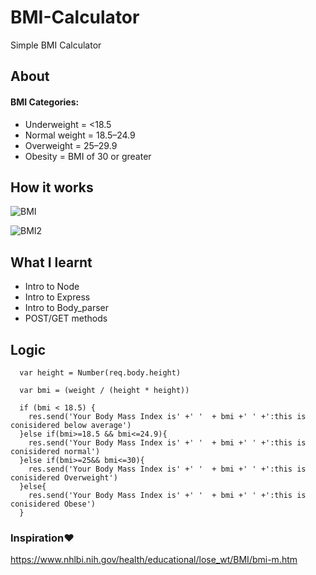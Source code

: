 # BMI-Calculator
Simple BMI Calculator 


## About
#### BMI Categories:
- Underweight = <18.5
- Normal weight = 18.5–24.9
- Overweight = 25–29.9
- Obesity = BMI of 30 or greater

## How it works
![BMI](https://user-images.githubusercontent.com/61579772/83941361-472ef880-a81d-11ea-9802-4f149825641c.jpg)

![BMI2](https://user-images.githubusercontent.com/61579772/83941364-4f873380-a81d-11ea-91e9-91336a2ec9c4.jpg)

## What I learnt  
- Intro to Node
- Intro to Express
- Intro to Body_parser
- POST/GET methods



## Logic
``` var weight = Number(req.body.weight)
  var height = Number(req.body.height)

  var bmi = (weight / (height * height))

  if (bmi < 18.5) {
    res.send('Your Body Mass Index is' +' '  + bmi +' ' +':this is conisidered below average')
  }else if(bmi>=18.5 && bmi<=24.9){
    res.send('Your Body Mass Index is' +' '  + bmi +' ' +':this is conisidered normal')
  }else if(bmi>=25&& bmi<=30){
    res.send('Your Body Mass Index is' +' '  + bmi +' ' +':this is conisidered Overweight')
  }else{
    res.send('Your Body Mass Index is' +' '  + bmi +' ' +':this is conisidered Obese')
  } 
  ```


### Inspiration❤
https://www.nhlbi.nih.gov/health/educational/lose_wt/BMI/bmi-m.htm






